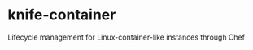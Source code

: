 knife-container
===============

Lifecycle management for Linux-container-like instances through Chef
